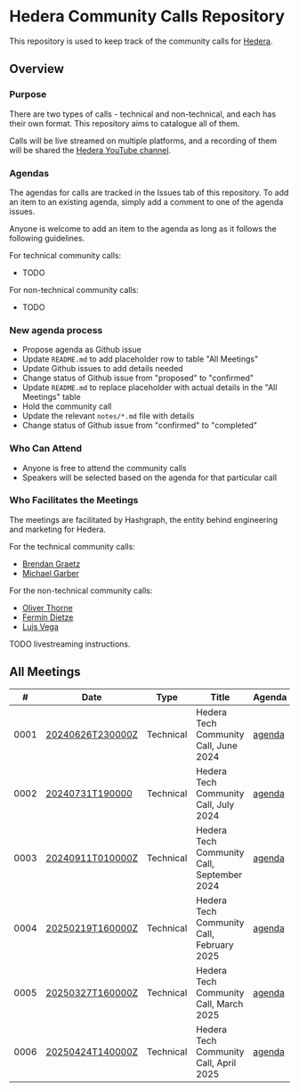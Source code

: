 # Hedera Community Calls Repository

This repository is used to keep track of the community calls for [Hedera](https://docs.hedera.com/).

## Overview

### Purpose

There are two types of calls - technical and non-technical,
and each has their own format.
This repository aims to catalogue all of them.

Calls will be live streamed on multiple platforms,
and a recording of them will be shared the
[Hedera YouTube channel](https://www.youtube.com/c/hederahashgraph).

### Agendas

The agendas for calls are tracked in the Issues tab of this repository.
To add an item to an existing agenda, simply add a comment to one of the agenda issues.

Anyone is welcome to add an item to the agenda as long as it follows the following guidelines.

For technical community calls:

- TODO

For non-technical community calls:

- TODO

### New agenda process

- Propose agenda as Github issue
- Update `README.md` to add placeholder row to table "All Meetings"
- Update Github issues to add details needed
- Change status of Github issue from "proposed" to "confirmed"
- Update `README.md` to replace placeholder with actual details in the "All Meetings" table
- Hold the community call
- Update the relevant `notes/*.md` file with details
- Change status of Github issue from "confirmed" to "completed"

### Who Can Attend

- Anyone is free to attend the community calls
- Speakers will be selected based on the agenda for that particular call

### Who Facilitates the Meetings

The meetings are facilitated by Hashgraph,
the entity behind engineering and marketing for Hedera.

For the technical community calls:
- [Brendan Graetz](https://blog.bguiz.com)
- [Michael Garber](#TODO_LINK)

For the non-technical community calls:
- [Oliver Thorne](#TODO_LINK)
- [Fermín Dietze](#TODO_LINK)
- [Luis Vega](#TODO_LINK)

TODO livestreaming instructions.


## All Meetings

| # | Date | Type | Title | Agenda | Notes | Posts | Recording |
| --- | --- | --- | --- | --- | --- | --- | --- |
| 0001 | [20240626T230000Z](https://www.timeanddate.com/worldclock/converter.html?iso=20240626T230000&p1=1440&p2=137&p3=179&p4=136&p5=37&p6=776&p7=236&p8=240) | Technical | Hedera Tech Community Call, June 2024 | [agenda](https://github.com/hedera-dev/hedera-comm-calls/issues/1) | [notes](notes/0001.md) | [twitter](https://x.com/bguiz/status/1805499401336668589) | [youtube](https://www.youtube.com/watch?v=gYPTrD2sXjM) [twitter](https://x.com/hedera_devs/status/1806100144947097695) |
| 0002 | [20240731T190000](https://www.timeanddate.com/worldclock/converter.html?iso=20240731T190000&p1=1440&p2=137&p3=179&p4=136&p5=37&p6=776&p7=236&p8=240) | Technical | Hedera Tech Community Call, July 2024 | [agenda](https://github.com/hedera-dev/hedera-comm-calls/issues/2) | [notes](notes/0002.md) | [twitter](https://x.com/bguiz/status/1814119453451571371) | [youtube](https://www.youtube.com/watch?v=CLBTMQSl5LE) |
| 0003 | [20240911T010000Z](https://www.timeanddate.com/worldclock/converter.html?iso=20240911T010000&p1=1440&p2=137&p3=179&p4=136&p5=37&p6=776&p7=236&p8=240) | Technical | Hedera Tech Community Call, September 2024 | [agenda](https://github.com/hedera-dev/hedera-comm-calls/issues/5) | [notes](notes/0003.md) | [twitter](https://x.com/bguiz/status/1833661895087431979) | [youtube](https://www.youtube.com/watch?v=k6HIMTqS10I) |
| 0004 | [20250219T160000Z](https://www.timeanddate.com/worldclock/converter.html?iso=20250219T160000Z&p1=1440&p2=137&p3=179&p4=136&p5=37&p6=776&p7=236&p8=240) | Technical | Hedera Tech Community Call, February 2025 | [agenda](https://github.com/hedera-dev/hedera-comm-calls/issues/3) | notes | [X](https://x.com/hedera/status/1891954163350896951) | [youtube](https://www.youtube.com/live/eca_E_b5KlA) |
| 0005 | [20250327T160000Z](https://www.timeanddate.com/worldclock/converter.html?iso=20250327T160000Z&p1=1440&p2=137&p3=179&p4=136&p5=37&p6=776&p7=236&p8=240) | Technical | Hedera Tech Community Call, March 2025 | [agenda](https://github.com/hedera-dev/hedera-comm-calls/issues/4) | notes | [X](https://x.com/hedera/status/1902784504965607680) | [youtube](https://www.youtube.com/watch?v=dky1Xdb6C-Y) |
| 0006 | [20250424T140000Z](https://www.timeanddate.com/worldclock/converter.html?iso=20250506T140000&p1=tz_z&p2=tz_cest&p3=tz_bst&p4=tz_et) | Technical | Hedera Tech Community Call, April 2025 | [agenda](https://github.com/hedera-dev/hedera-comm-calls/issues/7) | notes | [X](https://x.com/hedera/status/1912984727742525587) | [youtube](https://www.youtube.com/watch?v=xJCikePJN6w) |
